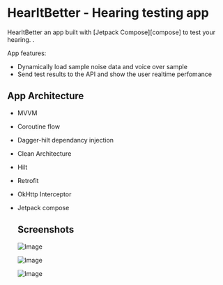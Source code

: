 # HearItBetter - Hearing testing app

HearItBetter an app built with [Jetpack Compose][compose] to test your hearing. 
.

App features:

* Dynamically load sample noise data and voice over sample
* Send test results to the API and show the user realtime perfomance


## App Architecture
* MVVM
* Coroutine flow
* Dagger-hilt dependancy injection
* Clean Architecture
* Hilt
* Retrofit
* OkHttp Interceptor
* Jetpack compose

  ## Screenshots
  ![Image](https://github.com/user-attachments/assets/a088080a-dd71-44f3-a6f0-fd2580521fcb)
  
  ![Image](https://github.com/user-attachments/assets/41ca94c3-84e2-42ad-b351-f2566c19e0ea)
  
  ![Image](https://github.com/user-attachments/assets/6806a9c9-b75a-46e6-8a09-59900e4a2f30)
